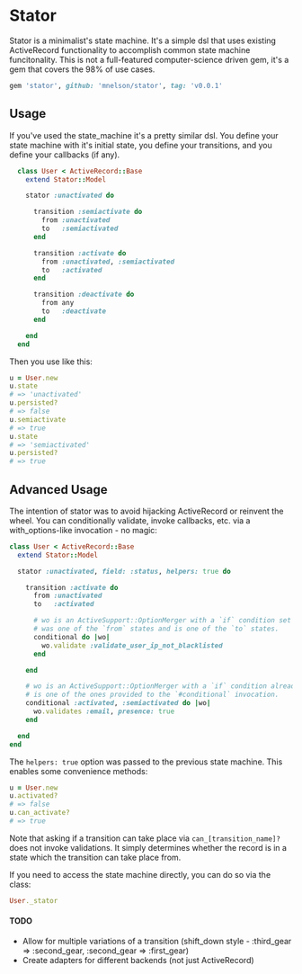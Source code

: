 # Stator

Stator is a minimalist's state machine. It's a simple dsl that uses existing ActiveRecord functionality to accomplish common state machine funcitonality. This is not a full-featured computer-science driven gem, it's a gem that covers the 98% of use cases.

```ruby
gem 'stator', github: 'mnelson/stator', tag: 'v0.0.1'
```

## Usage

If you've used the state_machine it's a pretty similar dsl. You define your state machine with it's initial state, you define your transitions, and you define your callbacks (if any).

```ruby
  class User < ActiveRecord::Base
    extend Stator::Model

    stator :unactivated do

      transition :semiactivate do
        from :unactivated
        to   :semiactivated
      end

      transition :activate do
        from :unactivated, :semiactivated
        to   :activated
      end

      transition :deactivate do
        from any
        to   :deactivate
      end

    end
  end
```

Then you use like this:

```ruby
u = User.new
u.state
# => 'unactivated'
u.persisted?
# => false
u.semiactivate
# => true
u.state
# => 'semiactivated'
u.persisted?
# => true
```

## Advanced Usage

The intention of stator was to avoid hijacking ActiveRecord or reinvent the wheel. You can conditionally validate, invoke callbacks, etc. via a with_options-like invocation - no magic:

```ruby
class User < ActiveRecord::Base
  extend Stator::Model

  stator :unactivated, field: :status, helpers: true do

    transition :activate do
      from :unactivated
      to   :activated

      # wo is an ActiveSupport::OptionMerger with a `if` condition set which will ensure the state 
      # was one of the `from` states and is one of the `to` states.
      conditional do |wo|
        wo.validate :validate_user_ip_not_blacklisted
      end

    end

    # wo is an ActiveSupport::OptionMerger with a `if` condition already set which will ensure the state 
    # is one of the ones provided to the `#conditional` invocation.
    conditional :activated, :semiactivated do |wo|
      wo.validates :email, presence: true
    end

  end
end
```
The `helpers: true` option was passed to the previous state machine. This enables some convenience methods:

```ruby
u = User.new
u.activated?
# => false
u.can_activate?
# => true
```

Note that asking if a transition can take place via `can_[transition_name]?` does not invoke validations. It simply determines whether the record is in a state which the transition can take place from.


If you need to access the state machine directly, you can do so via the class:

```ruby
User._stator
```

#### TODO

* Allow for multiple variations of a transition (shift_down style - :third_gear => :second_gear, :second_gear => :first_gear)
* Create adapters for different backends (not just ActiveRecord)